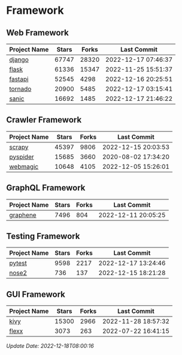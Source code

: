 # Framework

## Web Framework
| Project Name | Stars | Forks | Last Commit |
| ------------ | ----- | ----- | ----------- |
| [django](https://github.com/django/django) | 67747 | 28320 | 2022-12-17 07:46:37 |
| [flask](https://github.com/pallets/flask) | 61336 | 15347 | 2022-11-25 15:51:37 |
| [fastapi](https://github.com/tiangolo/fastapi) | 52545 | 4298 | 2022-12-16 20:25:51 |
| [tornado](https://github.com/tornadoweb/tornado) | 20900 | 5485 | 2022-12-17 03:15:41 |
| [sanic](https://github.com/sanic-org/sanic) | 16692 | 1485 | 2022-12-17 21:46:22 |

## Crawler Framework
| Project Name | Stars | Forks | Last Commit |
| ------------ | ----- | ----- | ----------- |
| [scrapy](https://github.com/scrapy/scrapy) | 45397 | 9806 | 2022-12-15 20:03:53 |
| [pyspider](https://github.com/binux/pyspider) | 15685 | 3660 | 2020-08-02 17:34:20 |
| [webmagic](https://github.com/code4craft/webmagic) | 10648 | 4105 | 2022-12-05 15:26:01 |

## GraphQL Framework
| Project Name | Stars | Forks | Last Commit |
| ------------ | ----- | ----- | ----------- |
| [graphene](https://github.com/graphql-python/graphene) | 7496 | 804 | 2022-12-11 20:05:25 |

## Testing Framework
| Project Name | Stars | Forks | Last Commit |
| ------------ | ----- | ----- | ----------- |
| [pytest](https://github.com/pytest-dev/pytest) | 9598 | 2217 | 2022-12-17 13:24:46 |
| [nose2](https://github.com/nose-devs/nose2) | 736 | 137 | 2022-12-15 18:21:28 |

## GUI Framework
| Project Name | Stars | Forks | Last Commit |
| ------------ | ----- | ----- | ----------- |
| [kivy](https://github.com/kivy/kivy) | 15300 | 2966 | 2022-11-28 18:57:32 |
| [flexx](https://github.com/flexxui/flexx) | 3073 | 263 | 2022-07-22 16:41:15 |

*Update Date: 2022-12-18T08:00:16*